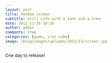 ```yaml
---
layout: post
title: Random screen
subtitle: Still Life with a tank and a tree
date: 2012-11-26 10:10
author: admin
comments: true
categories: [game, iron cube]
image: /blog/images/uploads/2012/11/screen.jpg
---
```


One day to release!

